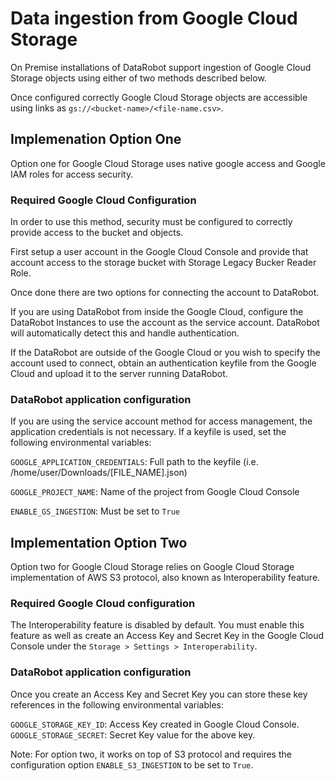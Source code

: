 # Data ingestion from Google Cloud Storage

On Premise installations of DataRobot support ingestion of Google Cloud Storage objects using either of two methods described below.

Once configured correctly Google Cloud Storage objects are accessible using links as `gs://<bucket-name>/<file-name.csv>`. 

## Implemenation Option One
Option one for Google Cloud Storage uses native google access and Google IAM roles for access security.

### Required Google Cloud Configuration
In order to use this method, security must be configured to correctly provide access to the bucket and objects.  

First setup a user account in the Google Cloud Console and provide that account access to the storage bucket with Storage Legacy Bucker Reader Role.

Once done there are two options for connecting the account to DataRobot.  

If you are using DataRobot from inside the Google Cloud, configure the DataRobot Instances to use the account as the service account.  DataRobot will automatically detect this and handle authentication.

If the DataRobot are outside of the Google Cloud or you wish to specify the account used to connect, obtain an authentication keyfile from the Google Cloud and upload it to the server running DataRobot.

### DataRobot application configuration
If you are using the service account method for access management, the application credentials is not necessary.  If a keyfile is used, set the following environmental variables:

`GOOGLE_APPLICATION_CREDENTIALS`: Full path to the keyfile (i.e. /home/user/Downloads/[FILE_NAME].json)

`GOOGLE_PROJECT_NAME`: Name of the project from Google Cloud Console

`ENABLE_GS_INGESTION`: Must be set to `True`

## Implementation Option Two
Option two for Google Cloud Storage relies on Google Cloud Storage implementation of AWS S3 protocol, also known as Interoperability feature.

### Required Google Cloud configuration

The Interoperability feature is disabled by default. You must enable this feature as well as create an Access Key and Secret Key in the Google Cloud Console under the `Storage > Settings > Interoperability`.

### DataRobot application configuration

Once you create an Access Key and Secret Key you can store these key references in the following environmental variables:

`GOOGLE_STORAGE_KEY_ID`: Access Key created in Google Cloud Console.  
`GOOGLE_STORAGE_SECRET`: Secret Key value for the above key.

Note: For option two, it works on top of S3 protocol and requires the configuration option `ENABLE_S3_INGESTION` to be set to `True`.
